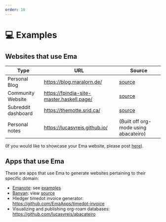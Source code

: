 ```yaml
---
order: 10
---
```


# 💻 Examples 

## Websites that use Ema

| Type                | URL                                       | Source                                              |
| ------------------- | ----------------------------------------- | --------------------------------------------------- |
| Personal Blog       | https://blog.maralorn.de/                 | [source](https://git.maralorn.de/blog)              |
| Community Website   | https://fpindia-site-master.haskell.page/ | [source](https://github.com/fpindia/fpindia-site)   |
| Subreddit dashboard | https://themotte.srid.ca/                 | [source](https://github.com/srid/TheMotteDashboard) |
| Personal notes      | https://lucasvreis.github.io/             | (Built off org-mode using abacateiro)               |

(If you would like to showcase your Ema website, please post [here](https://github.com/srid/ema/discussions/new?category=show-and-tell)).

## Apps that use Ema

These are apps that use Ema to generate websites pertaining to their specific domain:

- [Emanote](https://emanote.srid.ca/): see [examples](https://emanote.srid.ca/examples)
- [Banyan](https://banyan.srid.ca): view [source](https://github.com/srid/banyan)
- Hledger timedot invoice generator: https://github.com/EmaApps/timedot-invoice
- Visualizing and publishing org-roam databases: https://github.com/lucasvreis/abacateiro
